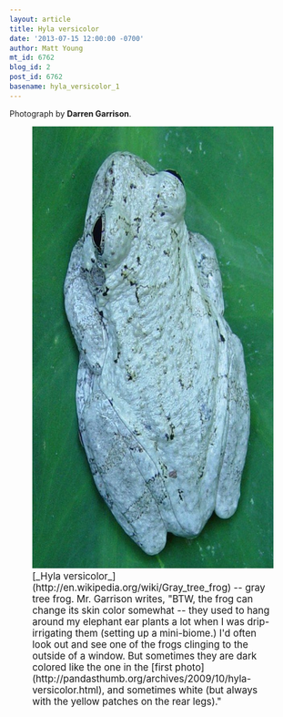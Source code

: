 ```yaml
---
layout: article
title: Hyla versicolor
date: '2013-07-15 12:00:00 -0700'
author: Matt Young
mt_id: 6762
blog_id: 2
post_id: 6762
basename: hyla_versicolor_1
---
```

Photograph by **Darren Garrison**.

<figure>
<img src="/uploads/2013/Garrison_not_entered_whitefrog2.jpg" alt="Garrison_not_entered_whitefrog2.jpg" width="600" height="777" />
<figcaption markdown="span">
<big>[_Hyla versicolor_](http://en.wikipedia.org/wiki/Gray_tree_frog) -- gray tree frog. Mr. Garrison writes, "BTW, the frog can change its skin color somewhat -- they used to hang around my elephant ear plants a lot when I was drip-irrigating them (setting up a mini-biome.)  I'd often look out and see one of the frogs clinging to the
outside of a window.  But sometimes they are dark colored like the one in the
[first photo](http://pandasthumb.org/archives/2009/10/hyla-versicolor.html), and sometimes white (but always with the yellow patches on the rear legs)."</big>

</figcaption>
</figure>

